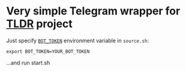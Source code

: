 # Very simple Telegram wrapper for [TLDR](https://github.com/tldr-pages/tldr) project

Just specify [`BOT_TOKEN`](https://core.telegram.org/bots/api) environment variable in `source.sh`:

```shell
export BOT_TOKEN=YOUR_BOT_TOKEN
```
...and run start.sh

